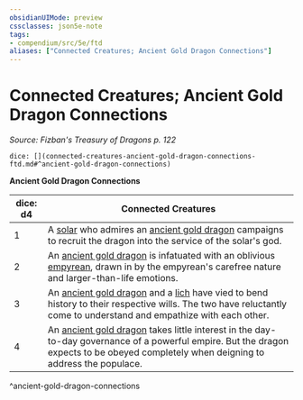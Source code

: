 ```yaml
---
obsidianUIMode: preview
cssclasses: json5e-note
tags:
- compendium/src/5e/ftd
aliases: ["Connected Creatures; Ancient Gold Dragon Connections"]
---
```

# Connected Creatures; Ancient Gold Dragon Connections
*Source: Fizban's Treasury of Dragons p. 122* 

`dice: [](connected-creatures-ancient-gold-dragon-connections-ftd.md#^ancient-gold-dragon-connections)`

**Ancient Gold Dragon Connections**

| dice: d4 | Connected Creatures |
|----------|---------------------|
| 1 | A [solar](/2-Mechanics/CLI/bestiary/celestial/solar.md) who admires an [ancient gold dragon](/2-Mechanics/CLI/bestiary/dragon/ancient-gold-dragon.md) campaigns to recruit the dragon into the service of the solar's god. |
| 2 | An [ancient gold dragon](/2-Mechanics/CLI/bestiary/dragon/ancient-gold-dragon.md) is infatuated with an oblivious [empyrean](/2-Mechanics/CLI/bestiary/celestial/empyrean.md), drawn in by the empyrean's carefree nature and larger-than-life emotions. |
| 3 | An [ancient gold dragon](/2-Mechanics/CLI/bestiary/dragon/ancient-gold-dragon.md) and a [lich](/2-Mechanics/CLI/bestiary/undead/lich.md) have vied to bend history to their respective wills. The two have reluctantly come to understand and empathize with each other. |
| 4 | An [ancient gold dragon](/2-Mechanics/CLI/bestiary/dragon/ancient-gold-dragon.md) takes little interest in the day-to-day governance of a powerful empire. But the dragon expects to be obeyed completely when deigning to address the populace. |
^ancient-gold-dragon-connections